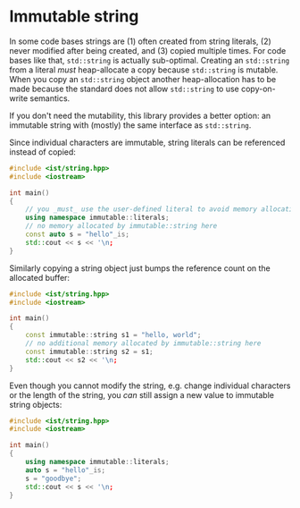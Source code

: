 # Immutable string

In some code bases strings are (1) often created from string literals, (2) never
modified after being created, and (3) copied multiple times. For code bases like
that, `std::string` is actually sub-optimal. Creating an `std::string` from a 
literal _must_ heap-allocate a copy because `std::string` is mutable. When you
copy an `std::string` object another heap-allocation has to be made because the
standard does not allow `std::string` to use copy-on-write semantics. 

If you  don't need the mutability, this library provides a better option: an 
immutable string with (mostly) the same interface as `std::string`. 

Since individual characters are immutable, string literals can be referenced 
instead of copied:

```c++
#include <ist/string.hpp>
#include <iostream>

int main()
{
    // you _must_ use the user-defined literal to avoid memory allocation
    using namespace immutable::literals;
    // no memory allocated by immutable::string here
    const auto s = "hello"_is;
    std::cout << s << '\n;
}
```

Similarly copying a string object just bumps the reference count on the
allocated buffer:

```c++
#include <ist/string.hpp>
#include <iostream>

int main()
{
    const immutable::string s1 = "hello, world";
    // no additional memory allocated by immutable::string here
    const immutable::string s2 = s1;
    std::cout << s2 << '\n;
}
```

Even though you cannot modify the string, e.g. change individual characters or 
the length of the string, you _can_ still assign a new value to immutable string
objects:

```c++
#include <ist/string.hpp>
#include <iostream>

int main()
{
    using namespace immutable::literals;
    auto s = "hello"_is;
    s = "goodbye";
    std::cout << s << '\n;
}
```
